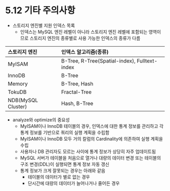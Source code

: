 # 5.12 기타 주의사항

- 스토리지 엔진별 지원 인덱스 목록
  - 인덱스는 MySQL 엔진 레벨이 아니라 스토리지 엔진 레벨에 포함되는 영역이므로 스토리지 엔진의 종류별로 사용 가능한 인덱스의 종류가 다름

| 스토리지 엔진      | 인덱스 알고리즘(종류)                         |
| :----------------- | :-------------------------------------------- |
| MyISAM             | B-Tree, R-Tree(Spatial-index), Fulltext-index |
| InnoDB             | B-Tree                                        |
| Memory             | B-Tree, Hash                                  |
| TokuDB             | Fractal-Tree                                  |
| NDB(MySQL Cluster) | Hash, B-Tree                                  |

- analyze와 optimize의 중요성
  - MyISAM이나 InnoDB 테이블의 경우, 인덱스에 대한 통계 정보를 관리하고 각 통계 정보를 기반으로 쿼리의 실행 계획을 수립함
  - MyISAM이나 InnoDB 모두 거의 칼럼의 Cardinality에 의존하여 실행 계획을 수립
  - 사용자나 DB 관리자도 모르는 사이에 통계 정보가 상당히 자주 업데이트됨
  - MySQL 서버가 테이블을 처음으로 열거나 대량의 데이터 변경 또는 테이블의 구조 변경(DDL)이 실행되면 통계 정보 자동 갱신
  - 통계 정보가 크게 잘못되는 경우는 아래와 같음
    - 테이블의 데이터가 별로 없는 경우
    - 단시간에 대량의 데이터가 늘어나거나 줄어든 경우
